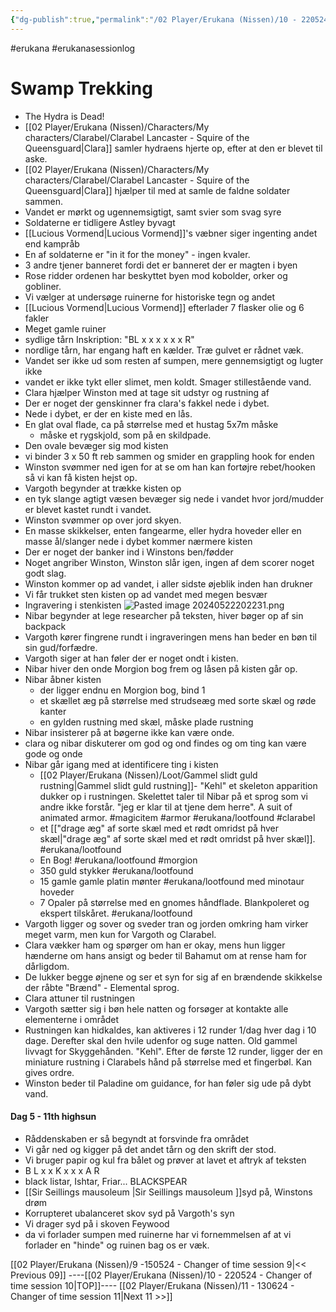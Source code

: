 ```yaml
---
{"dg-publish":true,"permalink":"/02 Player/Erukana (Nissen)/10 - 220524 - Changer of time session 10/"}
---
```


#erukana #erukanasessionlog 

# Swamp Trekking 
- The Hydra is Dead! 
- [[02 Player/Erukana (Nissen)/Characters/My characters/Clarabel/Clarabel Lancaster - Squire of the Queensguard\|Clara]] samler hydraens hjerte op, efter at den er blevet til aske.
- [[02 Player/Erukana (Nissen)/Characters/My characters/Clarabel/Clarabel Lancaster - Squire of the Queensguard\|Clara]] hjælper til med at samle de faldne soldater sammen. 
- Vandet er mørkt og ugennemsigtigt, samt svier som svag syre 
- Soldaterne er tidligere Astley byvagt
- [[Lucious Vormend\|Lucious Vormend]]'s væbner siger ingenting andet end kampråb
- En af soldaterne er "in it for the money" - ingen kvaler.
- 3 andre tjener banneret fordi det er banneret der er magten i byen 
- Rose ridder ordenen har beskyttet byen mod kobolder, orker og gobliner. 
- Vi vælger at undersøge ruinerne for historiske tegn og andet 
- [[Lucious Vormend\|Lucious Vormend]] efterlader 7 flasker olie og 6 fakler
- Meget gamle ruiner 
- sydlige tårn Inskription: "BL x x x x x x R"
- nordlige tårn, har engang haft en kælder. Træ gulvet er rådnet væk. 
- Vandet ser ikke ud som resten af sumpen, mere gennemsigtigt og lugter ikke 
- vandet er ikke tykt eller slimet, men koldt. Smager stillestående vand. 
- Clara hjælper Winston med at tage sit udstyr og rustning af
- Der er noget der genskinner fra clara's fakkel nede i dybet.
- Nede i dybet, er der en kiste med en lås. 
- En glat oval flade, ca på størrelse med et hustag 5x7m måske
	- måske et rygskjold, som på en skildpade.
- Den ovale bevæger sig mod kisten 
- vi binder 3 x 50 ft reb sammen og smider en grappling hook for enden
- Winston svømmer ned igen for at se om han kan fortøjre rebet/hooken så vi kan få kisten hejst op.
- Vargoth begynder at trække kisten op
- en tyk slange agtigt væsen bevæger sig nede i vandet hvor jord/mudder er blevet kastet rundt i vandet. 
- Winston svømmer op over jord skyen. 
- En masse skikkelser, enten fangearme, eller hydra hoveder eller en masse ål/slanger nede i dybet kommer nærmere kisten 
- Der er noget der banker ind i Winstons ben/fødder 
- Noget angriber Winston, Winston slår igen, ingen af dem scorer noget godt slag.
- Winston kommer op ad vandet, i aller sidste øjeblik inden han drukner 
- Vi får trukket sten kisten op ad vandet med megen besvær 
- Ingravering i stenkisten 
 ![Pasted image 20240522202231.png](/img/user/10%20Attachments/Pasted%20image%2020240522202231.png)
- Nibar begynder at lege researcher på teksten, hiver bøger op af sin backpack 
- Vargoth kører fingrene rundt i ingraveringen mens han beder en bøn til sin gud/forfædre. 
- Vargoth siger at han føler der er noget ondt i kisten.
- Nibar hiver den onde Morgion bog frem og låsen på kisten går op. 
- Nibar åbner kisten 
	- der ligger endnu en Morgion bog, bind 1
	- et skællet æg på størrelse med strudseæg med sorte skæl og røde kanter 
	- en gylden rustning med skæl, måske plade rustning 
- Nibar insisterer på at bøgerne ikke kan være onde. 
- clara og nibar diskuterer om god og ond findes og om ting kan være gode og onde 
- Nibar går igang med at identificere ting i kisten 
	- [[02 Player/Erukana (Nissen)/Loot/Gammel slidt guld rustning\|Gammel slidt guld rustning]]- "Kehl" et skeleton apparition dukker op i rustningen. Skelettet taler til Nibar på et sprog som vi andre ikke forstår. "jeg er klar til at tjene dem herre". A suit of animated armor. #magicitem #armor  #erukana/lootfound #clarabel 
	- et [["drage æg" af sorte skæl med et rødt omridst på hver skæl\|"drage æg" af sorte skæl med et rødt omridst på hver skæl]]. #erukana/lootfound 
	- En Bog! #erukana/lootfound #morgion 
	- 350 guld stykker #erukana/lootfound 
	- 15 gamle gamle platin mønter #erukana/lootfound med minotaur hoveder 
	- 7 Opaler på størrelse med en gnomes håndflade. Blankpoleret og ekspert tilskåret. #erukana/lootfound 
- Vargoth ligger og sover og sveder tran og jorden omkring ham virker meget varm, men kun for Vargoth og Clarabel. 
- Clara vækker ham og spørger om han er okay, mens hun ligger hænderne om hans ansigt og beder til Bahamut om at rense ham for dårligdom. 
- De lukker begge øjnene og ser et syn for sig af en brændende skikkelse der råbte "Brænd" - Elemental sprog. 
- Clara attuner til rustningen 
- Vargoth sætter sig i bøn hele natten og forsøger at kontakte alle elementerne i området 
- Rustningen kan hidkaldes, kan aktiveres i 12 runder 1/dag hver dag i 10 dage. Derefter skal den hvile udenfor og suge natten. Old gammel livvagt for Skyggehånden. "Kehl".  Efter de første 12 runder, ligger der en miniature rustning i Clarabels hånd på størrelse med et fingerbøl. Kan gives ordre. 
- Winston beder til Paladine om guidance, for han føler sig ude på dybt vand.

#### Dag 5 - 11th highsun 
- Råddenskaben er så begyndt at forsvinde fra området 
- Vi går ned og kigger på det andet tårn og den skrift der stod. 
- Vi bruger papir og kul fra bålet og prøver at lavet et aftryk af teksten 
- B L x x  K  x x x A R 
- black  listar, Ishtar, Friar... BLACKSPEAR 
- [[Sir Seillings mausoleum \|Sir Seillings mausoleum ]]syd på, Winstons drøm 
- Korrupteret ubalanceret skov syd på Vargoth's syn 
- Vi drager syd på i skoven Feywood 
- da vi forlader sumpen med ruinerne har vi fornemmelsen af at vi forlader en "hinde" og ruinen bag os er væk. 


[[02 Player/Erukana (Nissen)/9 -150524 - Changer of time session 9\|<< Previous 09]] ----[[02 Player/Erukana (Nissen)/10 - 220524 - Changer of time session 10\|TOP]]---- [[02 Player/Erukana (Nissen)/11 - 130624 - Changer of time session 11\|Next 11 >>]]